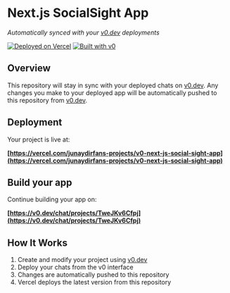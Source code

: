# Next.js SocialSight App

*Automatically synced with your [v0.dev](https://v0.dev) deployments*

[![Deployed on Vercel](https://img.shields.io/badge/Deployed%20on-Vercel-black?style=for-the-badge&logo=vercel)](https://vercel.com/junaydirfans-projects/v0-next-js-social-sight-app)
[![Built with v0](https://img.shields.io/badge/Built%20with-v0.dev-black?style=for-the-badge)](https://v0.dev/chat/projects/TweJKv6Cfpj)

## Overview

This repository will stay in sync with your deployed chats on [v0.dev](https://v0.dev).
Any changes you make to your deployed app will be automatically pushed to this repository from [v0.dev](https://v0.dev).

## Deployment

Your project is live at:

**[https://vercel.com/junaydirfans-projects/v0-next-js-social-sight-app](https://vercel.com/junaydirfans-projects/v0-next-js-social-sight-app)**

## Build your app

Continue building your app on:

**[https://v0.dev/chat/projects/TweJKv6Cfpj](https://v0.dev/chat/projects/TweJKv6Cfpj)**

## How It Works

1. Create and modify your project using [v0.dev](https://v0.dev)
2. Deploy your chats from the v0 interface
3. Changes are automatically pushed to this repository
4. Vercel deploys the latest version from this repository